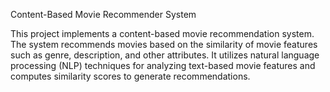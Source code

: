 Content-Based Movie Recommender System

This project implements a content-based movie recommendation system. The system recommends movies based on the similarity of movie features such as genre, description, and other attributes. It utilizes natural language processing (NLP) techniques for analyzing text-based movie features and computes similarity scores to generate recommendations.